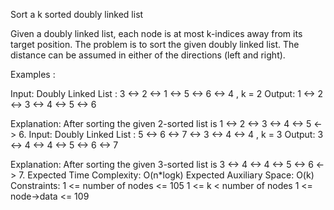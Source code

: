 Sort a k sorted doubly linked list


Given a doubly linked list, each node is at most k-indices away from its target position. The problem is to sort the given doubly linked list. The distance can be assumed in either of the directions (left and right).

Examples :

Input: Doubly Linked List : 3 <-> 2 <-> 1 <-> 5 <-> 6 <-> 4 , k = 2
Output: 1 <-> 2 <-> 3 <-> 4 <-> 5 <-> 6

Explanation: After sorting the given 2-sorted list is 1 <-> 2 <-> 3 <-> 4 <-> 5 <-> 6.
Input: Doubly Linked List : 5 <-> 6 <-> 7 <-> 3 <-> 4 <-> 4 , k = 3
Output: 3 <-> 4 <-> 4 <-> 5 <-> 6 <-> 7

Explanation: After sorting the given 3-sorted list is 3 <-> 4 <-> 4 <-> 5 <-> 6 <-> 7.
Expected Time Complexity: O(n*logk)
Expected Auxiliary Space: O(k)
Constraints:
1 <= number of nodes <= 105
1 <= k < number of nodes
1 <= node->data <= 109

